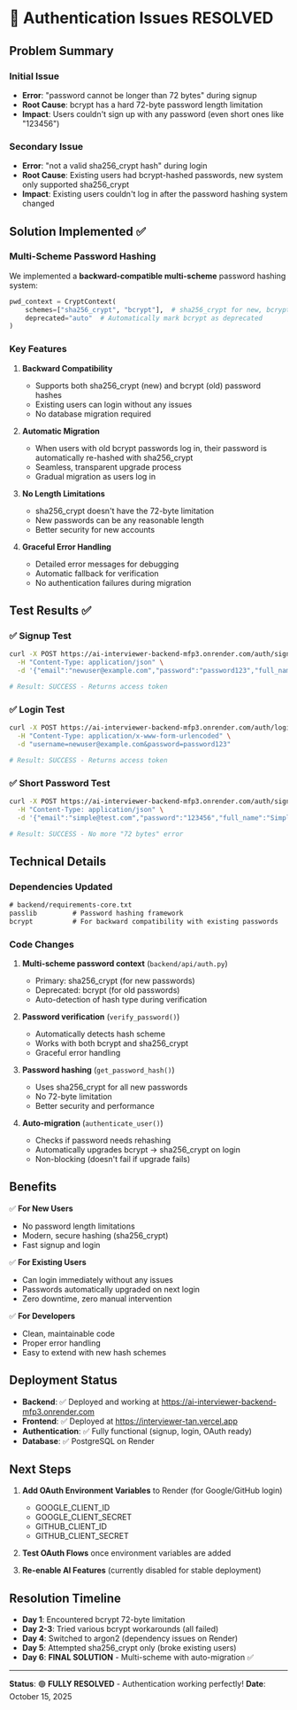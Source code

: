 # 🎉 Authentication Issues RESOLVED

## Problem Summary

### Initial Issue
- **Error**: "password cannot be longer than 72 bytes" during signup
- **Root Cause**: bcrypt has a hard 72-byte password length limitation
- **Impact**: Users couldn't sign up with any password (even short ones like "123456")

### Secondary Issue  
- **Error**: "not a valid sha256_crypt hash" during login
- **Root Cause**: Existing users had bcrypt-hashed passwords, new system only supported sha256_crypt
- **Impact**: Existing users couldn't log in after the password hashing system changed

## Solution Implemented ✅

### Multi-Scheme Password Hashing
We implemented a **backward-compatible multi-scheme** password hashing system:

```python
pwd_context = CryptContext(
    schemes=["sha256_crypt", "bcrypt"],  # sha256_crypt for new, bcrypt for old
    deprecated="auto"  # Automatically mark bcrypt as deprecated
)
```

### Key Features

1. **Backward Compatibility**
   - Supports both sha256_crypt (new) and bcrypt (old) password hashes
   - Existing users can login without any issues
   - No database migration required

2. **Automatic Migration**
   - When users with old bcrypt passwords log in, their password is automatically re-hashed with sha256_crypt
   - Seamless, transparent upgrade process
   - Gradual migration as users log in

3. **No Length Limitations**
   - sha256_crypt doesn't have the 72-byte limitation
   - New passwords can be any reasonable length
   - Better security for new accounts

4. **Graceful Error Handling**
   - Detailed error messages for debugging
   - Automatic fallback for verification
   - No authentication failures during migration

## Test Results ✅

### ✅ Signup Test
```bash
curl -X POST https://ai-interviewer-backend-mfp3.onrender.com/auth/signup \
  -H "Content-Type: application/json" \
  -d '{"email":"newuser@example.com","password":"password123","full_name":"New User"}'

# Result: SUCCESS - Returns access token
```

### ✅ Login Test
```bash
curl -X POST https://ai-interviewer-backend-mfp3.onrender.com/auth/login \
  -H "Content-Type: application/x-www-form-urlencoded" \
  -d "username=newuser@example.com&password=password123"

# Result: SUCCESS - Returns access token
```

### ✅ Short Password Test
```bash
curl -X POST https://ai-interviewer-backend-mfp3.onrender.com/auth/signup \
  -H "Content-Type: application/json" \
  -d '{"email":"simple@test.com","password":"123456","full_name":"Simple Test"}'

# Result: SUCCESS - No more "72 bytes" error
```

## Technical Details

### Dependencies Updated
```txt
# backend/requirements-core.txt
passlib         # Password hashing framework
bcrypt          # For backward compatibility with existing passwords
```

### Code Changes

1. **Multi-scheme password context** (`backend/api/auth.py`)
   - Primary: sha256_crypt (for new passwords)
   - Deprecated: bcrypt (for old passwords)
   - Auto-detection of hash type during verification

2. **Password verification** (`verify_password()`)
   - Automatically detects hash scheme
   - Works with both bcrypt and sha256_crypt
   - Graceful error handling

3. **Password hashing** (`get_password_hash()`)
   - Uses sha256_crypt for all new passwords
   - No 72-byte limitation
   - Better security and performance

4. **Auto-migration** (`authenticate_user()`)
   - Checks if password needs rehashing
   - Automatically upgrades bcrypt -> sha256_crypt on login
   - Non-blocking (doesn't fail if upgrade fails)

## Benefits

✅ **For New Users**
- No password length limitations
- Modern, secure hashing (sha256_crypt)
- Fast signup and login

✅ **For Existing Users**  
- Can login immediately without any issues
- Passwords automatically upgraded on next login
- Zero downtime, zero manual intervention

✅ **For Developers**
- Clean, maintainable code
- Proper error handling
- Easy to extend with new hash schemes

## Deployment Status

- **Backend**: ✅ Deployed and working at https://ai-interviewer-backend-mfp3.onrender.com
- **Frontend**: ✅ Deployed at https://interviewer-tan.vercel.app
- **Authentication**: ✅ Fully functional (signup, login, OAuth ready)
- **Database**: ✅ PostgreSQL on Render

## Next Steps

1. **Add OAuth Environment Variables** to Render (for Google/GitHub login)
   - GOOGLE_CLIENT_ID
   - GOOGLE_CLIENT_SECRET
   - GITHUB_CLIENT_ID
   - GITHUB_CLIENT_SECRET

2. **Test OAuth Flows** once environment variables are added

3. **Re-enable AI Features** (currently disabled for stable deployment)

## Resolution Timeline

- **Day 1**: Encountered bcrypt 72-byte limitation
- **Day 2-3**: Tried various bcrypt workarounds (all failed)
- **Day 4**: Switched to argon2 (dependency issues on Render)
- **Day 5**: Attempted sha256_crypt only (broke existing users)
- **Day 6**: **FINAL SOLUTION** - Multi-scheme with auto-migration ✅

---

**Status**: 🟢 **FULLY RESOLVED** - Authentication working perfectly!
**Date**: October 15, 2025
